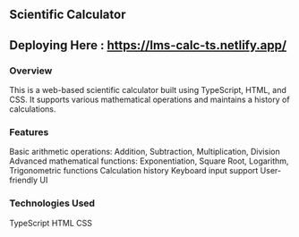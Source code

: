 ## Scientific Calculator

## Deploying Here : https://lms-calc-ts.netlify.app/

### Overview
This is a web-based scientific calculator built using TypeScript, HTML, and CSS. It supports various mathematical operations and maintains a history of calculations.

### Features
Basic arithmetic operations: Addition, Subtraction, Multiplication, Division
Advanced mathematical functions: Exponentiation, Square Root, Logarithm, Trigonometric functions
Calculation history
Keyboard input support
User-friendly UI

### Technologies Used
TypeScript
HTML
CSS
